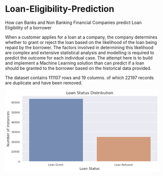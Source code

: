 # Loan-Eligibility-Prediction
How can Banks and Non Banking Financial Companies predict Loan Eligibility of a borrower

When a customer applies for a loan at a company, the company determines whether to grant or reject the loan based on the likelihood of the loan being repaid by the borrower. The factors involved in determining this likelihood are complex and extensive statistical analysis and modelling is required to predict the outcome for each individual case. The attempt here is to build and implement a Machine Learning solution than can predict if a loan should be granted to the borrower based on the historical data provided.

The dataset contains 111107 rows and 19 columns. of which 22197 records are duplicate and have been removed.

![](Images/Loanstatus.png)

